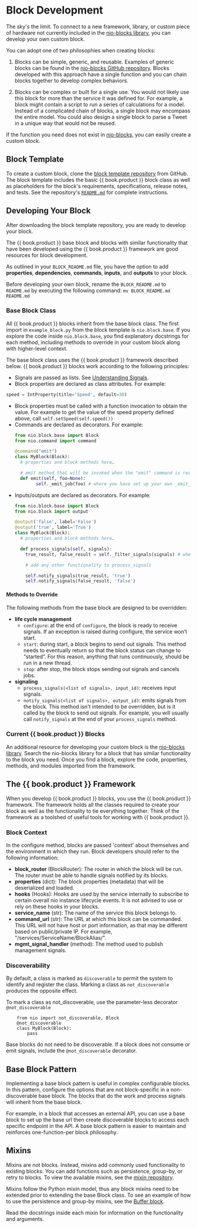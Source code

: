 # Block Development

The sky's the limit. To connect to a new framework, library, or custom piece of hardware not currently included in the [nio-blocks library](https://github.com/nio-blocks), you can develop your own custom block.

You can adopt one of two philosophies when creating blocks:

  1. Blocks can be simple, generic, and reusable. Examples of generic blocks can be found in the [nio-blocks GitHub repository](https://github.com/nio-blocks). Blocks developed with this approach have a single function and you can chain blocks together to develop complex behaviors.

  2. Blocks can be complex or built for a single use. You would not likely use this block for more than the service it was defined for. For example, a block might contain a script to run a series of calculations for a model. Instead of a complicated chain of blocks, a single block may encompass the entire model. You could also design a single block to parse a Tweet in a unique way that would not be reused.

If the function you need does not exist in [nio-blocks](https://github.com/nio-blocks), you can easily create a custom block.

## Block Template

To create a custom block, clone the [block template repository](https://github.com/nio-blocks/block_template) from GitHub. The block template includes the basic {{ book.product }} block class as well as placeholders for the block's requirements, specifications, release notes, and tests. See the repository's [`README.md`](https://github.com/nio-blocks/block_template) for complete instructions.

## Developing Your Block

After downloading the block template repository, you are ready to develop your block.

The {{ book.product }} base block and blocks with similar functionality that have been developed using the {{ book.product }} framework are good resources for block development.

As outlined in your `BLOCK_README.md` file, you have the option to add **properties**, **dependencies**, **commands**, **inputs**, and **outputs** to your block.

Before developing your own block, rename the `BLOCK_README.md` to `README.md` by executing the following command:
`mv BLOCK_README.md README.md`

### Base Block Class

All {{ book.product }} blocks inherit from the base block class. The first import in `example_block.py` from the block template is `nio.block.base`. If you explore the code inside `nio.block.base`, you find explanatory docstrings for each method, including methods to override in your custom block along with higher-level context.

The base block class uses the {{ book.product }} framework described below. {{ book.product }} blocks work according to the following principles:
* Signals are passed as lists. See [Understanding Signals](/service-design-patterns/understanding-signals.md).
* Block properties are declared as class attributes.
For example:
```python
speed = IntProperty(title='Speed', default=30)
```
* Block properties must be called with a function invocation to obtain the value. For example to get the value of the speed property defined above, call `self.setSpeed(self.speed())`
* Commands are declared as decorators.
For example:
  ```python
  from nio.block.base import Block
  from nio.command import command

  @command("emit")
  class MyBlock(Block):
    # properties and block methods here…

    # emit method that will be invoked when the "emit" command is received
    def emit(self, foo=None):
          self._emit_job(foo) # where you have set up your own _emit_job method…
  ```
* Inputs/outputs are declared as decorators.
For example:
  ```python
  from nio.block.base import Block
  from nio.block import output

  @output('false', label='False')
  @output('true', label='True')
  class MyBlock(Block):
    # properties and block methods here…

    def process_signals(self, signals):
      true_result, false_result = self._filter_signals(signals) # where you have set up your own _filter_signals method…

      # add any other functionality to process_signals

      self.notify_signals(true_result, 'true')
      self.notify_signals(false_result, 'false')
  ```

#### Methods to Override

The following methods from the base block are designed to be overridden:

* **life cycle management**
  * `configure`: at the end of `configure`, the block is ready to receive signals. If an exception is raised during configure, the service won’t start.
  * `start`: during start, a block begins to send out signals. This method needs to eventually return so that the block status can change to “started”. For this reason, anything that runs continuously, should be run in a new thread.
  * `stop`: after stop, the block stops sending out signals and cancels jobs.
* **signaling**
  * `process_signals(<list of signals>, input_id)`: receives input signals.
  * `notify_signals(<list of signals>, output_id)`: emits signals from the block. This method isn't intended to be overridden, but is it called by the block to send out signals. For example, you will usually call `notify_signals` at the end of your `process_signals` method.

### Current {{ book.product }} Blocks
An additional resource for developing your custom block is the [nio-blocks library](https://github.com/nio-blocks). Search the nio-blocks library for a block that has similar functionality to the block you need. Once you find a block, explore the code, properties, methods, and modules imported from the framework.

## The {{ book.product }} Framework

 When you develop {{ book.product }} blocks, you use the {{ book.product }} framework. The framework holds all the classes required to create your block as well as the functionality to tie everything together. Think of the framework as a toolshed of useful tools for working with {{ book.product }}.

### Block Context

In the configure method, blocks are passed 'context' about themselves and the environment in which they run. Block developers should refer to the following information:

* **block_router** (BlockRouter): The router in which the block will be run. The router must be able to handle signals notified by its blocks.
* **properties** (dict): The block properties (metadata) that will be deserialized and loaded.
* **hooks** (Hooks): Hooks are used by the service internally to subscribe to certain overall nio instance lifecycle events. It is not advised to use or rely on these hooks in your blocks.
* **service_name** (str): The name of the service this block belongs to.
* **command_url** (str): The URL at which this block can be commanded. This URL will not have host or port information, as that may be different based on public/private IP. For example,  "/services/ServiceName/BlockAlias/".
* **mgmt_signal_handler** (method): The method used to publish management signals.

### Discoverability

By default, a class is marked as `discoverable` to permit the system to identify and register the class. Marking a class as `not_discoverable` produces the opposite effect.

To mark a class as not_discoverable, use the parameter-less decorator `@not_discoverable`
```
    from nio import not_discoverable, Block
    @not_discoverable
    class MyBlock(Block):
        pass

```
Base blocks do not need to be discoverable. If a block does not consume or emit signals, include the `@not_discoverable` decorator.

## Base Block Pattern

Implementing a base block pattern is useful in complex configurable blocks. In this pattern, configure the options that are not block-specific in a non-discoverable base block. The blocks that do the work and process signals will inherit from the base block.

For example, in a block that accesses an external API, you can use a base block to set up the base url then create discoverable blocks to access each specific endpoint in the API. A base block pattern is easier to maintain and reinforces one-function-per block philosophy.

## Mixins

Mixins are not blocks. Instead, mixins add commonly used functionality to existing blocks. You can add functions such as persistence, group-by, or retry to blocks. To view the available mixins, see the [mixin repository](https://github.com/nioinnovation/nio/tree/master/nio/block/mixins).

Mixins follow the Python mixin model, thus any block mixins need to be extended prior to extending the base Block class. To see an example of how to use the persistence and group-by mixins, see the [Buffer block](https://github.com/nio-blocks/buffer).

Read the docstrings inside each mixin for information on the functionality and arguments.
